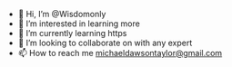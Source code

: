 - 👋 Hi, I’m @Wisdomonly
- 👀 I’m interested in learning more
- 🌱 I’m currently learning https
- 💞️ I’m looking to collaborate on with any expert
- 📫 How to reach me michaeldawsontaylor@gmail.com

<!---
Wisdomonly/Wisdomonly is a ✨ special ✨ repository because its `README.md` (this file) appears on your GitHub profile.
You can click the Preview link to take a look at your changes.
--->
